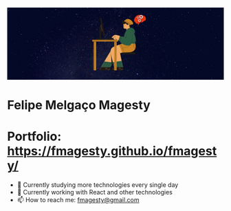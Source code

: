 <p align="center">
  <img src="https://github.com/fmagesty/fmagesty/blob/main/banner.png">
</p>

# Felipe Melgaço Magesty

# Portfolio: https://fmagesty.github.io/fmagesty/

- 🔭 Currently studying more technologies every single day
- 🌱 Currently working with React and other technologies
- 📫 How to reach me: fmagesty@gmail.com

<!--
**fmagesty/fmagesty** is a ✨ _special_ ✨ repository because its `README.md` (this file) appears on your GitHub profile.

Here are some ideas to get you started:

- 🔭 I’m currently working on ...
- 🌱 I’m currently learning ...
- 👯 I’m looking to collaborate on ...
- 🤔 I’m looking for help with ...
- 💬 Ask me about ...
- 📫 How to reach me: ...
- 😄 Pronouns: ...
- ⚡ Fun fact: ...
-->
